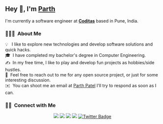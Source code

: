 

<h2>Hey 👋, I'm <a href="https://pspatel.tech/">Parth</a></h2>
<p>I'm currently a software engineer at <strong><a href="https://www.coditas.com/">Coditas</a></strong> based in Pune, India.</p>

### 👨🏻‍💻 &nbsp;About Me</h2>

💡  &nbsp; I like to explore new technologies and develop software solutions and quick hacks.\
🎓 &nbsp;I have completed my bachelor's degree in Computer Engineering. \
✍️ &nbsp;In my free time, I like to play and develop fun projects as hobbies/side hustles.\
💬 &nbsp;Feel free to reach out to me for any open source project, or just for some interesting discussion.\
✉️ &nbsp;You can shoot me an email at [Parth Patel](mailto:pspatel1068@gmail.com) I'll try to respond as soon as I can.

### 🤝🏻 &nbsp;Connect with Me

<p align="center">
<a href="https://www.parth-patel.in"><img src="https://img.shields.io/badge/-pspatel.tech-3423A6?style=flat&logo=Google-Chrome&logoColor=white"/></a>
<a href="https://linkedin.com/in/pspatel1068"><img src="https://img.shields.io/badge/-Parth Patel-0077B5?style=flat&logo=Linkedin&logoColor=white"/></a>
<a href="mailto:pspatel1068@gmail.com"><img src="https://img.shields.io/badge/-pspatel1068-D14836?style=flat&logo=Gmail&logoColor=white"/></a>
<a href="https://instagram.com/pspatel_"><img src="https://img.shields.io/badge/-@pspatel__-E4405F?style=flat&logo=Instagram&logoColor=white"/></a>
<a href="https://twitter.com/P_S_Patel"><img src="https://img.shields.io/badge/-@P__S__Patel-1DA1F2?style=flat&amp;&amp;logo=Twitter&logoColor=white&amp;link=https://twitter.com/P_S_Patel" alt="Twitter Badge"></a> 
</p>
